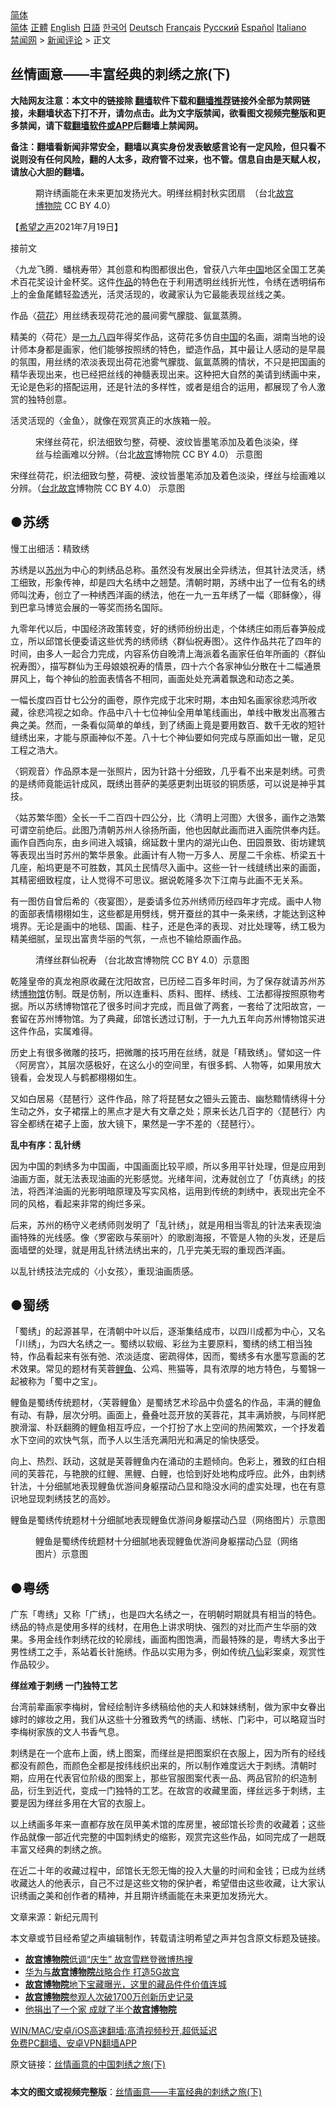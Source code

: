  <!-- 面包屑导航 --> <div class="breadcrumb"><!-- GTranslate: https://gtranslate.io/ -->  <div class="switcher notranslate">  <div class="selected">  <a href="#" onclick="return false;"> 简体</a>  </div>  <div class="option">  <a href="https://www.bannedbook.org" onclick="doGTranslate('zh-CN|zh-CN');jQuery('div.switcher div.selected a').html(jQuery(this).html());return false;" title="简体中文" class="nturl selected"> 简体</a>  <a href="https://www.bannedbook.org/zh-tw/" onclick="doGTranslate('zh-CN|zh-TW');jQuery('div.switcher div.selected a').html(jQuery(this).html());return false;" title="繁體中文" class="nturl"> 正體</a>  <a href="https://www.bannedbook.org/en/" onclick="doGTranslate('zh-CN|en');jQuery('div.switcher div.selected a').html(jQuery(this).html());return false;" title="English" class="nturl"> English</a>  <a href="https://www.bannedbook.org/ja/" onclick="doGTranslate('zh-CN|ja');jQuery('div.switcher div.selected a').html(jQuery(this).html());return false;" title="日本語" class="nturl"> 日語</a>  <a href="https://www.bannedbook.org/ko/" onclick="doGTranslate('zh-CN|ko');jQuery('div.switcher div.selected a').html(jQuery(this).html());return false;" title="한국어" class="nturl"> 한국어</a>  <a href="https://www.bannedbook.org/de/" onclick="doGTranslate('zh-CN|de');jQuery('div.switcher div.selected a').html(jQuery(this).html());return false;" title="Deutsch" class="nturl"> Deutsch</a>  <a href="https://www.bannedbook.org/fr/" onclick="doGTranslate('zh-CN|fr');jQuery('div.switcher div.selected a').html(jQuery(this).html());return false;" title="Français" class="nturl"> Français</a>  <a href="https://www.bannedbook.org/ru/" onclick="doGTranslate('zh-CN|ru');jQuery('div.switcher div.selected a').html(jQuery(this).html());return false;" title="Русский" class="nturl"> Русский</a>  <a href="https://www.bannedbook.org/es/" onclick="doGTranslate('zh-CN|es');jQuery('div.switcher div.selected a').html(jQuery(this).html());return false;" title="Español" class="nturl"> Español</a>  <a href="https://www.bannedbook.org/it/" onclick="doGTranslate('zh-CN|it');jQuery('div.switcher div.selected a').html(jQuery(this).html());return false;" title="Italiano" class="nturl"> Italiano</a>  </div>  </div>      <div class='breadcrumb-sub'><!-- Breadcrumb NavXT 6.3.0 --> <a href="https://www.bannedbook.org/" class="home">禁闻网</a> &gt; <a href="https://www.bannedbook.org/bnews/comments/" class="category">新闻评论</a> &gt; 正文</div></div><h2>丝情画意——丰富经典的刺绣之旅(下)</h2> <p class="notice"><b>大陆网友注意：本文中的链接除 <a href="https://github.com/bannedbook/fanqiang" >翻墙</a>软件下载和<a href="https://github.com/killgcd/justmysocks/blob/master/README.md">翻墙推荐</a>链接外全部为禁网链接，未翻墙状态下打不开，请勿点击。此为文字版禁闻，欲看图文视频完整版和更多禁闻，请下载<a href="https://github.com/bannedbook/fanqiang">翻墙软件或APP</a>后翻墙上禁闻网。</p><p>备注：翻墙看新闻非常安全，翻墙以真实身份发表敏感言论有一定风险，但只看不说则没有任何风险，翻的人太多，政府管不过来，也不管。信息自由是天赋人权，请放心大胆的翻墙。</b></p>  <div class="entry"> <figure> <p><figcaption>期许绣画能在未来更加发扬光大。明缂丝桐封秋实团扇　（台北<a href="https://www.bannedbook.org/bnews/tag/%E6%95%85%E5%AE%AB%E5%8D%9A%E7%89%A9%E9%99%A2/" class="st_tag internal_tag" rel="tag" title="标签 故宫博物院 下的日志">故宫博物院</a> CC BY 4.0） </figcaption></figure> <p>【<span class='wp_keywordlink_affiliate'><a href="https://www.soundofhope.org" title="希望之声" target="_blank">希望之声</a></span>2021年7月19日】</p> <p>接前文</p> <p>〈九龙飞腾．蟠桃寿带〉其创意和构图都很出色，曾获八六年<span class='wp_keywordlink_affiliate'><a href="https://www.bannedbook.org/" title="中国" target="_blank">中国</a></span>地区全国工艺美术百花奖设计金杯奖。这件<a href="https://www.bannedbook.org/bnews/tag/%E4%BD%9C%E5%93%81/" class="st_tag internal_tag" rel="tag" title="标签 作品 下的日志">作品</a>的特色在于利用透明丝线折光性，令绣在透明绢布上的金鱼尾鳍轻盈透光，活灵活现的，收藏家认为它最能表现丝线之美。</p> <p>作品〈<a href="https://www.bannedbook.org/bnews/tag/%E8%8D%B7%E8%8A%B1/" class="st_tag internal_tag" rel="tag" title="标签 荷花 下的日志">荷花</a>〉用丝绣表现荷花池的晨间雾气朦胧、氤氲蒸腾。</p> <p>精美的〈荷花〉是<span class='wp_keywordlink'><a href="https://www.bannedbook.org/forum2/topic186.html" title="《1984》 英·乔治·奥威尔 著" target="_blank">一九八四</a></span>年得奖作品，这荷花多仿自<a href="https://www.bannedbook.org/bnews/tag/%E4%B8%AD%E5%9B%BD/" class="st_tag internal_tag" rel="tag" title="标签 中国 下的日志">中国</a>的名画，湖南当地的设计师本身都是画家，他们能够按照绣的特色，塑造作品，其中最让人感动的是早晨的氛围，用丝绣的浓淡表现出荷花池雾气朦胧、氤氲蒸腾的情状，不只是把国画的精华表现出来，也已经把丝线的神髓表现出来。这种把大自然的美请到绣画中来，无论是色彩的搭配运用，还是针法的多样性，或者是组合的运用，都展现了令人激赏的独特创意。</p> <p>活灵活现的〈金鱼〉，就像在观赏真正的水族箱一般。</p> <figure><figcaption>宋缂丝荷花，织法细致匀整，荷梗、波纹皆墨笔添加及着色淡染，缂丝与绘画难以分辨。（台北<a href="https://www.bannedbook.org/bnews/tag/%e6%95%85%e5%ae%ab/" class="st_tag internal_tag" rel="tag" title="标签 故宫 下的日志">故宫</a>博物院 CC BY 4.0） 示意图</figcaption></figure> <p>宋缂丝荷花，织法细致匀整，荷梗、波纹皆墨笔添加及着色淡染，缂丝与绘画难以分辨。（<a href="https://www.bannedbook.org/bnews/tag/%E5%8F%B0%E5%8C%97%E6%95%85%E5%AE%AB/" class="st_tag internal_tag" rel="tag" title="标签 台北故宫 下的日志">台北故宫</a>博物院 CC BY 4.0） 示意图</p> <h2>●<strong>苏绣</strong></h2> <p>慢工出细活：精致绣</p>  <p>苏绣是以<a href="https://www.bannedbook.org/bnews/tag/%e8%8b%8f%e5%b7%9e/" class="st_tag internal_tag" rel="tag" title="标签 苏州 下的日志">苏州</a>为中心的刺绣品总称。虽然没有发展出全异绣法，但其针法灵活，绣工细致，形象传神，却是四大名绣中之翘楚。清朝时期，苏绣中出了一位有名的绣师叫沈寿，创立了一种绣西洋画的绣法，他在一九一五年绣了一幅〈耶稣像〉，得到巴拿马博览会展的一等奖而扬名国际。</p> <p>九零年代以后，中国经济政策转变，好的绣师纷纷出走，个体绣庄如雨后春笋般成立，所以邱馆长便委请这些优秀的绣师绣〈群仙祝寿图〉。这件作品共花了四年的时间，由多人一起合力完成，内容系仿自晚清上海派着名画家任伯年所画的〈群仙祝寿图〉，描写群仙为王母娘娘祝寿的情景，四十六个各家神仙分散在十二幅通景屏风上，每个神仙的脸面表情各不相同，画面处处充满着飘逸和动态之美。</p> <p>一幅长度四百廿七公分的画卷，原作完成于北宋时期，本由知名画家徐悲鸿所收藏，徐悲鸿视之如命。作品中八十七位神仙全用单笔线画出，单线中散发出高雅古典之美。然而，一条看似简单的单线，到了绣画上竟是要用数百、数千无收的短针缝绣出来，才能与原画神似不差。八十七个神仙要如何完成与原画如出一辙，足见工程之浩大。</p> <p>〈铜观音〉作品原本是一张照片，因为针路十分细致，几乎看不出来是刺绣。可贵的是绣师竟能运针成风，既绣出菩萨的美感更刺出斑驳的铜质感，可以说是神乎其技。</p> <p>〈姑苏繁华图〉全长一千二百四十四公分，比〈清明上河图〉大很多，画作之浩繁可谓空前绝后。此图乃清朝苏州人徐扬所画，他也因献此画而进入画院供奉内廷。画作自西向东，由乡间进入城镇，绵延数十里内的湖光山色、田园景致、街坊建筑等表现出当时苏州的繁华景象。此画计有人物一万多人、房屋二千余栋、桥梁五十几座，船坞更是不可胜数，其风土民情尽入画中。这些一针一线缝绣出来的画面，其精密细致程度，让人觉得不可思议。据说乾隆多次下江南与此画不无关系。</p> <p>有一图仿自曾后希的〈夜宴图〉，是委请多位苏州绣师历经四年才完成。画中人物的面部表情栩栩如生，这些都是用劈线，劈开蚕丝的其中一条来绣，才能达到这种境界。无论是画中的地毯、国画、柱子，还是色泽的表现、对比处理等，绣工极为精美细腻，呈现出富贵华丽的气氛，一点也不输给原画作品。</p> <figure><figcaption>清缂丝群仙祝寿  （台北故宫博物院 CC BY 4.0）示意图</figcaption></figure> <p>乾隆皇帝的真龙袍原收藏在沈阳故宫，已历经二百多年时间，为了保存就请苏州苏绣<a href="https://www.bannedbook.org/bnews/tag/%e5%8d%9a%e7%89%a9%e9%a6%86/" class="st_tag internal_tag" rel="tag" title="标签 博物馆 下的日志">博物馆</a>仿制。既是仿制，所以连重料、质料、图样、绣线、工法都得按照原物考据。所以苏绣博物馆花了很多时间才完成，而且做了两套，一套给了沈阳故宫，一套留在苏州博物馆。为了典藏，邱馆长透过订制，于一九九五年向苏州博物馆买进这件作品，实属难得。</p> <p>历史上有很多微雕的技巧，把微雕的技巧用在丝绣，就是「精致绣」。譬如这一件〈阿房宫〉，其层次感极好，在这么小的空间里，有很多鹤、人物等，如果用放大镜看，会发现人与鹤都栩栩如生。</p>  <p>又如白居易〈琵琶行〉这件作品，除了将琵琶女之钿头云篦击、幽愁黯情绣得十分生动之外，女子裙摆上的黑点才是大有文章之处；原来长达几百字的〈琵琶行〉内容全都绣在裙子上面，放大镜下，果然是一字不差的〈琵琶行〉。</p> <p><strong>乱中有序：乱针绣</strong></p> <p>因为中国的刺绣多为中国画，中国画面比较平顺，所以多用平针处理，但是应用到油画方面，就无法表现油画的光影感觉。光绪年间，沈寿就创立了「仿真绣」的技法，将西洋油画的光影明暗原理及写实风格，运用到传统的刺绣中，表现出完全不同的风格，看起来非常的绚烂多采。</p> <p>后来，苏州的杨守义老绣师则发明了「乱针绣」，就是用相当零乱的针法来表现油画特殊的光线感。像〈罗密欧与茱丽叶〉的歌剧海报，不管是人物的头发，还是后面墙壁的处理，就是用乱针绣法绣出来的，几乎完美无瑕的重现西洋画。</p> <p>以乱针绣技法完成的〈小女孩〉，重现油画质感。</p> <h2><strong>●蜀绣</strong></h2> <p>「蜀绣」的起源甚早，在清朝中叶以后，逐渐集结成市，以四川成都为中心，又名「川绣」，为四大名绣之一。蜀绣以软缎、彩丝为主要原料，蜀绣的绣工相当独特，作品看起来有张有弛、浓淡适度、密疏得体，因而，蜀绣多有水墨写意画的艺术效果。常见的题材有芙蓉<a href="https://www.bannedbook.org/bnews/tag/%E9%B2%A4%E9%B1%BC/" class="st_tag internal_tag" rel="tag" title="标签 鲤鱼 下的日志">鲤鱼</a>、公鸡、熊猫等，具有浓厚的地方特色，与蜀锦一起被称为「蜀中之宝」。</p> <p>鲤鱼是蜀绣传统题材，〈芙蓉鲤鱼〉是蜀绣艺术珍品中负盛名的作品，丰满的鲤鱼有动、有静，层次分明。画面上，叠叠吐蕊开放的芙蓉花，其丰满娇腴，与同样肥腴滑溜、朴跃翻腾的鲤鱼相互呼应，一个打扮了水上空间的热闹繁欢，一个抒发着水下空间的欢快气氛，而予人以生活充满阳光和满足的愉快感受。</p> <p>向上、热烈、跃动，这就是芙蓉鲤鱼内在涌动的主题倾向。色彩上，雅致的红白相间的芙蓉花，与艳腴的红鲤、黑鲤、白鲤，也恰到好处地构成呼应。此外，由刺绣针法，十分细腻地表现鲤鱼优游间身躯摆动凸显和隐没水间的虚实处理，也在有意识地显现刺绣技艺的高妙。</p>  <p>鲤鱼是蜀绣传统题材十分细腻地表现鲤鱼优游间身躯摆动凸显（网络图片）示意图</p> <figure><figcaption>鲤鱼是蜀绣传统题材十分细腻地表现鲤鱼优游间身躯摆动凸显（网络图片）示意图</figcaption></figure> <h2><strong>●粤绣</strong></h2> <p>广东「粤绣」又称「广绣」，也是四大名绣之一，在明朝时期就具有相当的特色。绣品的特点是使用多样的线材，在用色上讲求明快、强烈的对比而产生华丽的效果。多用金线作刺绣花纹的轮廓线，画面构图饱满，而最特殊的是，粤绣大多出于男性绣工之手，系站着长针施绣。作品以实用为多，例如传统<span class='wp_keywordlink'><a href="https://www.bannedbook.org/forum3/topic44.html" title="八仙得道传" target="_blank">八仙</a></span>彩案桌，观赏性作品较少。</p> <p><strong>缂丝难于刺绣 一门独特工艺</strong></p> <p>台湾前辈画家李梅树，曾经绘制许多绣稿给他的夫人和妹妹绣制，做为家中女眷出嫁时的嫁妆之用，我们从这些十分雅致秀气的绣画、绣帐、门彩中，可以略窥当时李梅树家族的文人书香气息。</p> <p>刺绣是在一个底布上面，绣上图案，而缂丝是把图案织在衣服上，因为所有的经线都没有颜色，而颜色全都是按纬线织出来的，所以制作难度远大于刺绣。清朝时期，应用在代表官位阶级的图案上，那些官服图案代表一品、两品官阶的织造制品，衍生到近代，变成一门独特的工艺。在故宫的收藏里面，缂丝远多于刺绣，主要是因为缂丝多用在大官的衣服上。</p> <p>以上绣画多年来一直都存放在凤甲美术馆的库房里，被邱馆长珍贵的收藏着；这些作品就像一部近代完整的中国刺绣史的缩影，观赏完这些作品，如同完成了一趟既丰富又经典的刺绣之旅。</p> <p>在近二十年的收藏过程中，邱馆长无怨无悔的投入大量的时间和金钱；已成为丝绣收藏达人的他表示，自己不过是这些文物的保护者，希望借由这些收藏，让大家认识绣画之美和创作者的精神，并且期许绣画能在未来更加发扬光大。</p> <p>文章来源：新纪元周刊</p>  <p>本文章或节目经希望之声编辑制作，转载请注明希望之声并包含原文标题及链接。 </p> <ul class='op-related-articles' title='相关阅读'> <li><a href='https://www.bannedbook.org/bnews/baitai/20191010/1204950.html' target='_blank'><b>故宫博物院</b>低调“庆生” 故宫雪糕登微博热搜</a></li> <li><a href='https://www.bannedbook.org/bnews/baitai/20190317/1098461.html' target='_blank'>华为与<b>故宫博物院</b>战略合作 打造5G故宫</a></li> <li><a href='https://www.bannedbook.org/bnews/cnnews/20190108/1061046.html' target='_blank'><b>故宫博物院</b>地下宝藏曝光，这里的藏品件件价值连城</a></li> <li><a href='https://www.bannedbook.org/bnews/baitai/20181216/1047897.html' target='_blank'><b>故宫博物院</b>参观人次破1700万创新历史记录</a></li> <li><a href='https://www.bannedbook.org/bnews/cnnews/20161210/626642.html' target='_blank'>他捐出了一个家 成就了半个<b>故宫博物院</b></a></li> </ul> <p class="texttj"> <a href="https://github.com/bannedbook/fanqiang/wiki/V2ray%E6%9C%BA%E5%9C%BA" target="_blank">WIN/MAC/安卓/iOS高速翻墙:高清视频秒开,超低延迟</a><br/> <a href="https://github.com/bannedbook/fanqiang/wiki/%E7%A6%81%E9%97%BB%E7%BD%91%E5%AE%89%E5%8D%93%E7%BF%BB%E5%A2%99%E6%96%B0%E9%97%BBAPP" target="_blank">免费PC翻墙、安卓VPN翻墙APP</a></p><p>原文链接：<a class="src_link"  href="https://www.soundofhope.org/post/513470" target="_blank">丝情画意的中国刺绣之旅(下)</a></p><a name='sharetosocial'></a>  <div style="margin-bottom:5px;padding-bottom:5px;clear:both"> <div id="archive-pix-1" class="banner-ads"> <!-- AuctionX Display platform tag START --> <div id="26318x728x90x621x_ADSLOT2" clicktrack="%%CLICK_URL_ESC%%"></div> <!-- AuctionX Display platform tag END --> </div> <div id="archive-pix-2" class="banner-ads"> <!-- AuctionX Display platform tag START --> <div id="26315x300x250x621x_ADSLOT2" clicktrack="%%CLICK_URL_ESC%%"></div> <!-- AuctionX Display platform tag END --> </div> </div>  <div id="archive-pix-1" class="banner-ads"> <!-- AuctionX Display platform tag START --> <div id="26318x728x90x621x_ADSLOT3" clicktrack="%%CLICK_URL_ESC%%"></div> <!-- AuctionX Display platform tag END --> </div> <div><b>本文的图文或视频完整版</b>：<a href='https://www.bannedbook.org/bnews/comments/20210720/1590622.html'>丝情画意——丰富经典的刺绣之旅(下)</a></div>  </div><!--END ENTRY--> 